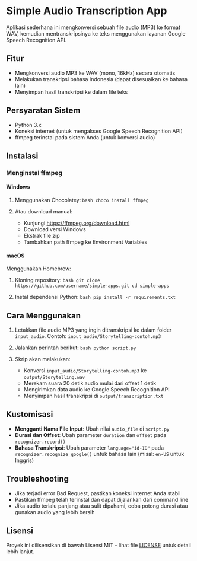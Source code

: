 # Simple Audio Transcription App

Aplikasi sederhana ini mengkonversi sebuah file audio (MP3) ke format WAV, kemudian mentranskripsinya ke teks menggunakan layanan Google Speech Recognition API.

## Fitur

- Mengkonversi audio MP3 ke WAV (mono, 16kHz) secara otomatis
- Melakukan transkripsi bahasa Indonesia (dapat disesuaikan ke bahasa lain)
- Menyimpan hasil transkripsi ke dalam file teks

## Persyaratan Sistem

- Python 3.x
- Koneksi internet (untuk mengakses Google Speech Recognition API)
- ffmpeg terinstal pada sistem Anda (untuk konversi audio)

## Instalasi

### Menginstal ffmpeg

#### Windows
1. Menggunakan Chocolatey:   ```bash
   choco install ffmpeg   ```
   
2. Atau download manual:
   - Kunjungi https://ffmpeg.org/download.html
   - Download versi Windows
   - Ekstrak file zip
   - Tambahkan path ffmpeg ke Environment Variables

#### macOS
Menggunakan Homebrew:

1. Kloning repository:   ```bash
   git clone https://github.com/username/simple-apps.git
   cd simple-apps   ```

2. Instal dependensi Python:   ```bash
   pip install -r requirements.txt   ```

## Cara Menggunakan

1. Letakkan file audio MP3 yang ingin ditranskripsi ke dalam folder `input_audio`. 
   Contoh: `input_audio/Storytelling-contoh.mp3`

2. Jalankan perintah berikut:   ```bash
   python script.py   ```

3. Skrip akan melakukan:
   - Konversi `input_audio/Storytelling-contoh.mp3` ke `output/Storytelling.wav`
   - Merekam suara 20 detik audio mulai dari offset 1 detik
   - Mengirimkan data audio ke Google Speech Recognition API
   - Menyimpan hasil transkripsi di `output/transcription.txt`

## Kustomisasi

- **Mengganti Nama File Input**: Ubah nilai `audio_file` di `script.py`
- **Durasi dan Offset**: Ubah parameter `duration` dan `offset` pada `recognizer.record()`
- **Bahasa Transkripsi**: Ubah parameter `language="id-ID"` pada `recognizer.recognize_google()` untuk bahasa lain (misal: `en-US` untuk Inggris)

## Troubleshooting

- Jika terjadi error Bad Request, pastikan koneksi internet Anda stabil
- Pastikan ffmpeg telah terinstal dan dapat dijalankan dari command line
- Jika audio terlalu panjang atau sulit dipahami, coba potong durasi atau gunakan audio yang lebih bersih

## Lisensi

Proyek ini dilisensikan di bawah Lisensi MIT - lihat file [LICENSE](LICENSE) untuk detail lebih lanjut.